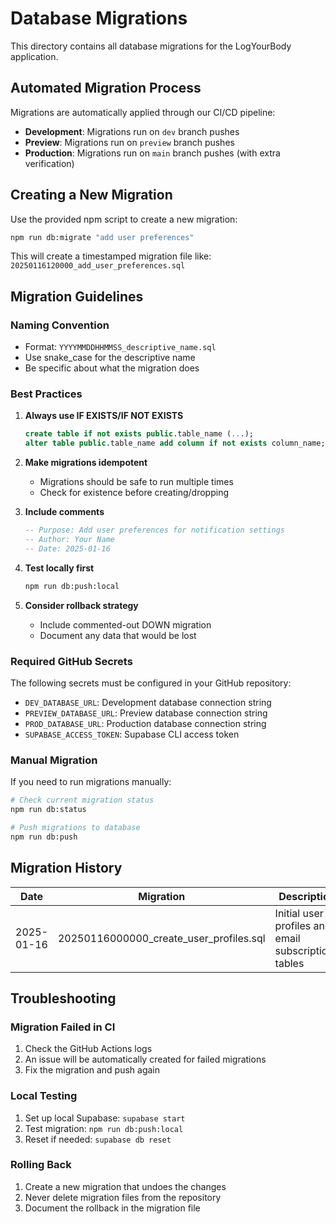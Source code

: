 # Database Migrations

This directory contains all database migrations for the LogYourBody application.

## Automated Migration Process

Migrations are automatically applied through our CI/CD pipeline:

- **Development**: Migrations run on `dev` branch pushes
- **Preview**: Migrations run on `preview` branch pushes  
- **Production**: Migrations run on `main` branch pushes (with extra verification)

## Creating a New Migration

Use the provided npm script to create a new migration:

```bash
npm run db:migrate "add user preferences"
```

This will create a timestamped migration file like:
`20250116120000_add_user_preferences.sql`

## Migration Guidelines

### Naming Convention
- Format: `YYYYMMDDHHMMSS_descriptive_name.sql`
- Use snake_case for the descriptive name
- Be specific about what the migration does

### Best Practices

1. **Always use IF EXISTS/IF NOT EXISTS**
   ```sql
   create table if not exists public.table_name (...);
   alter table public.table_name add column if not exists column_name;
   ```

2. **Make migrations idempotent**
   - Migrations should be safe to run multiple times
   - Check for existence before creating/dropping

3. **Include comments**
   ```sql
   -- Purpose: Add user preferences for notification settings
   -- Author: Your Name
   -- Date: 2025-01-16
   ```

4. **Test locally first**
   ```bash
   npm run db:push:local
   ```

5. **Consider rollback strategy**
   - Include commented-out DOWN migration
   - Document any data that would be lost

### Required GitHub Secrets

The following secrets must be configured in your GitHub repository:

- `DEV_DATABASE_URL`: Development database connection string
- `PREVIEW_DATABASE_URL`: Preview database connection string
- `PROD_DATABASE_URL`: Production database connection string
- `SUPABASE_ACCESS_TOKEN`: Supabase CLI access token

### Manual Migration

If you need to run migrations manually:

```bash
# Check current migration status
npm run db:status

# Push migrations to database
npm run db:push
```

## Migration History

| Date | Migration | Description |
|------|-----------|-------------|
| 2025-01-16 | 20250116000000_create_user_profiles.sql | Initial user profiles and email subscriptions tables |

## Troubleshooting

### Migration Failed in CI
1. Check the GitHub Actions logs
2. An issue will be automatically created for failed migrations
3. Fix the migration and push again

### Local Testing
1. Set up local Supabase: `supabase start`
2. Test migration: `npm run db:push:local`
3. Reset if needed: `supabase db reset`

### Rolling Back
1. Create a new migration that undoes the changes
2. Never delete migration files from the repository
3. Document the rollback in the migration file